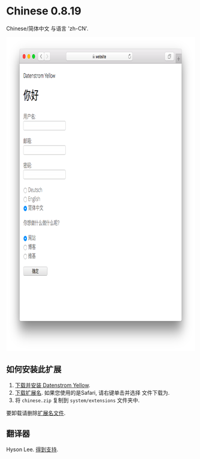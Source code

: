 Chinese 0.8.19
==============
Chinese/简体中文 与语言 'zh-CN'.

<p align="center"><img src="chinese-screenshot.png?raw=true" width="795" height="836" alt="Screenshot"></p>

## 如何安装此扩展

1. [下载并安装 Datenstrom Yellow](https://github.com/datenstrom/yellow/).
2. [下载扩展名](https://github.com/datenstrom/yellow-extensions/raw/master/zip/chinese.zip). 如果您使用的是Safari, 请右键单击并选择 文件下载为.
3. 将 `chinese.zip` 复制到 `system/extensions` 文件夹中.

要卸载请删除[扩展名文件](extension.ini).

## 翻译器

Hyson Lee. [得到支持](https://datenstrom.se/yellow/help/).